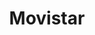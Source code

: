 ---
title: "Movistar"
url: /ciudad-autonoma-de-buenos-aires/movistar-avenida-eva-peron/
shop: Handy
---